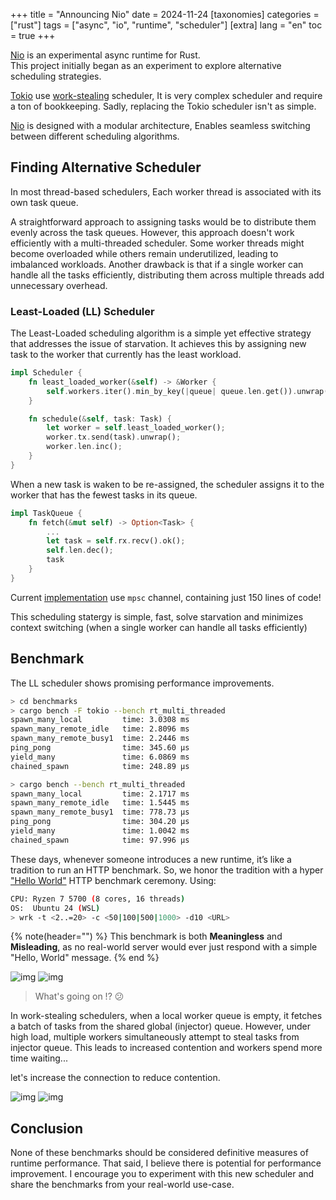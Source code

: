 +++
title = "Announcing Nio"
date = 2024-11-24
[taxonomies]
categories = ["rust"]
tags = ["async", "io", "runtime", "scheduler"]
[extra]
lang = "en"
toc = true
+++

[Nio](https://github.com/nurmohammed840/nio) is an experimental async runtime for Rust.\
This project initially began as an experiment to explore alternative scheduling strategies.

[Tokio](https://tokio.rs/) use [work-stealing](https://tokio.rs/blog/2019-10-scheduler#the-next-generation-tokio-scheduler)
scheduler, It is very complex scheduler and require a ton of bookkeeping.
Sadly, replacing the Tokio scheduler isn't as simple.

[Nio](https://github.com/nurmohammed840/nio) is designed with a modular architecture, Enables seamless switching between different scheduling algorithms.

## Finding Alternative Scheduler

In most thread-based schedulers, Each worker thread is associated with its own task queue.

A straightforward approach to assigning tasks would be to distribute them evenly across the task queues.
However, this approach doesn't work efficiently with a multi-threaded scheduler.
Some worker threads might become overloaded while others remain underutilized, leading to imbalanced workloads.
Another drawback is that if a single worker can handle all the tasks efficiently,
distributing them across multiple threads add unnecessary overhead.


### Least-Loaded (LL) Scheduler

The Least-Loaded scheduling algorithm is a simple yet effective strategy that addresses the issue of starvation.
It achieves this by assigning new task to the worker that currently has the least workload.

```rust
impl Scheduler {
    fn least_loaded_worker(&self) -> &Worker {
        self.workers.iter().min_by_key(|queue| queue.len.get()).unwrap()
    }

    fn schedule(&self, task: Task) {
        let worker = self.least_loaded_worker();
        worker.tx.send(task).unwrap();
        worker.len.inc();
    }
}

```

When a new task is waken to be re-assigned,
the scheduler assigns it to the worker that has the fewest tasks in its queue.

```rust
impl TaskQueue {
    fn fetch(&mut self) -> Option<Task> {
        ...
        let task = self.rx.recv().ok();
        self.len.dec();
        task
    }
}
```

Current [implementation](https://github.com/nurmohammed840/nio/blob/main/src/scheduler/least_loaded.rs) use `mpsc` channel, containing just 150 lines of code!

This scheduling statergy is simple, fast, solve starvation and minimizes context switching
(when a single worker can handle all tasks efficiently)

## Benchmark

The LL scheduler shows promising performance improvements.

```sh
> cd benchmarks
> cargo bench -F tokio --bench rt_multi_threaded
spawn_many_local         time: 3.0308 ms
spawn_many_remote_idle   time: 2.8096 ms
spawn_many_remote_busy1  time: 2.2446 ms
ping_pong                time: 345.60 µs
yield_many               time: 6.0869 ms
chained_spawn            time: 248.89 µs

> cargo bench --bench rt_multi_threaded
spawn_many_local         time: 2.1717 ms
spawn_many_remote_idle   time: 1.5445 ms
spawn_many_remote_busy1  time: 778.73 µs
ping_pong                time: 304.20 µs
yield_many               time: 1.0042 ms
chained_spawn            time: 97.996 µs
```


These days, whenever someone introduces a new runtime, it’s like a tradition to run an HTTP benchmark.
So, we honor the tradition with a  hyper ["Hello World"](https://github.com/nurmohammed840/nio/blob/main/example/hyper-server/main.rs) HTTP benchmark ceremony. Using:

```sh
CPU: Ryzen 7 5700 (8 cores, 16 threads)
OS:  Ubuntu 24 (WSL)
> wrk -t <2..=20> -c <50|100|500|1000> -d10 <URL>
```


{% note(header="") %} 
This benchmark is both **Meaningless** and **Misleading**,
as no real-world server would ever just respond with a simple "Hello, World" message.
{% end %}

![img](/posts/announcing-nio/hyper_bench_50_connections.png)
![img](/posts/announcing-nio/hyper_bench_100_connections.png)

> What's going on !? 😕

In work-stealing schedulers, when a local worker queue is empty,
it fetches a batch of tasks from the shared global (injector) queue. However, under high load,
multiple workers simultaneously attempt to steal tasks from injector queue.
This leads to increased contention and workers spend more time waiting...

let's increase the connection to reduce contention.

![img](/posts/announcing-nio/hyper_bench_500_connections.png)
![img](/posts/announcing-nio/hyper_bench_1000_connections.png)


## Conclusion

None of these benchmarks should be considered definitive measures of runtime performance.
That said, I believe there is potential for performance improvement.
I encourage you to experiment with this new scheduler and share the benchmarks from your real-world use-case.